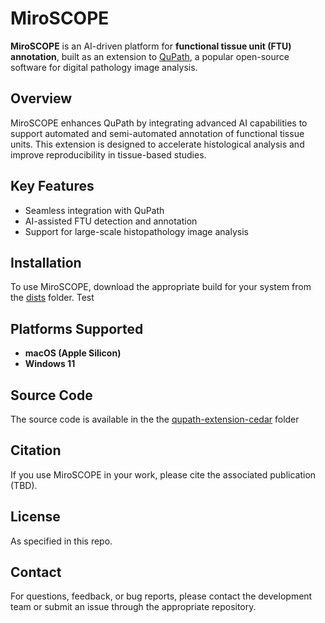 # MiroSCOPE

**MiroSCOPE** is an AI-driven platform for **functional tissue unit (FTU) annotation**, built as an extension to [QuPath](https://qupath.github.io/), a popular open-source software for digital pathology image analysis.

## Overview

MiroSCOPE enhances QuPath by integrating advanced AI capabilities to support automated and semi-automated annotation of functional tissue units. This extension is designed to accelerate histological analysis and improve reproducibility in tissue-based studies.

## Key Features

- Seamless integration with QuPath
- AI-assisted FTU detection and annotation
- Support for large-scale histopathology image analysis

## Installation

To use MiroSCOPE, download the appropriate build for your system from the [dists](./dists) folder.
Test
## Platforms Supported

- **macOS (Apple Silicon)**
- **Windows 11**

## Source Code

The source code is available in the the [qupath-extension-cedar](./qupath-extension-cedar) folder

## Citation

If you use MiroSCOPE in your work, please cite the associated publication (TBD).

## License

As specified in this repo.

## Contact

For questions, feedback, or bug reports, please contact the development team or submit an issue through the appropriate repository.
